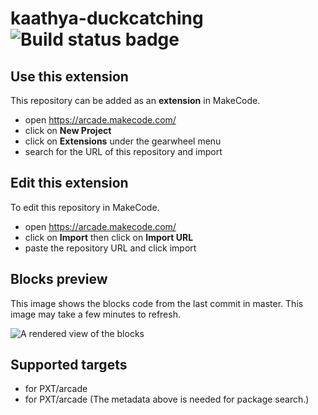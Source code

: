 # kaathya-duckcatching ![Build status badge](https://github.com/horse-swimmer098/kaathya-duckcatching/workflows/MakeCode/badge.svg)



## Use this extension

This repository can be added as an **extension** in MakeCode.

* open https://arcade.makecode.com/
* click on **New Project**
* click on **Extensions** under the gearwheel menu
* search for the URL of this repository and import

## Edit this extension

To edit this repository in MakeCode.

* open https://arcade.makecode.com/
* click on **Import** then click on **Import URL**
* paste the repository URL and click import

## Blocks preview

This image shows the blocks code from the last commit in master.
This image may take a few minutes to refresh.

![A rendered view of the blocks](https://github.com/horse-swimmer098/kaathya-duckcatching/raw/master/.makecode/blocks.png)

## Supported targets

* for PXT/arcade
* for PXT/arcade
(The metadata above is needed for package search.)

